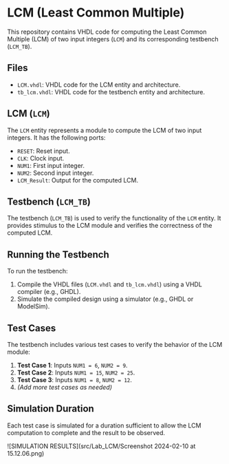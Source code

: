 # LCM (Least Common Multiple)

This repository contains VHDL code for computing the Least Common Multiple (LCM) of two input integers (`LCM`) and its corresponding testbench (`LCM_TB`).

## Files

- `LCM.vhdl`: VHDL code for the LCM entity and architecture.
- `tb_lcm.vhdl`: VHDL code for the testbench entity and architecture.

## LCM (`LCM`)

The `LCM` entity represents a module to compute the LCM of two input integers. It has the following ports:

- `RESET`: Reset input.
- `CLK`: Clock input.
- `NUM1`: First input integer.
- `NUM2`: Second input integer.
- `LCM_Result`: Output for the computed LCM.

## Testbench (`LCM_TB`)

The testbench (`LCM_TB`) is used to verify the functionality of the `LCM` entity. It provides stimulus to the LCM module and verifies the correctness of the computed LCM.

## Running the Testbench

To run the testbench:

1. Compile the VHDL files (`LCM.vhdl` and `tb_lcm.vhdl`) using a VHDL compiler (e.g., GHDL).
2. Simulate the compiled design using a simulator (e.g., GHDL or ModelSim).

## Test Cases

The testbench includes various test cases to verify the behavior of the LCM module:

1. **Test Case 1**: Inputs `NUM1 = 6`, `NUM2 = 9`.
2. **Test Case 2**: Inputs `NUM1 = 15`, `NUM2 = 25`.
3. **Test Case 3**: Inputs `NUM1 = 8`, `NUM2 = 12`.
4. *(Add more test cases as needed)*

## Simulation Duration

Each test case is simulated for a duration sufficient to allow the LCM computation to complete and the result to be observed.

![SIMULATION RESULTS](src/Lab_LCM/Screenshot 2024-02-10 at 15.12.06.png)